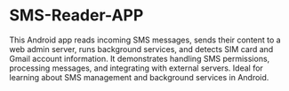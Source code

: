 # SMS-Reader-APP
This Android app reads incoming SMS messages, sends their content to a web admin server, runs background services, and detects SIM card and Gmail account information. It demonstrates handling SMS permissions, processing messages, and integrating with external servers. Ideal for learning about SMS management and background services in Android.
